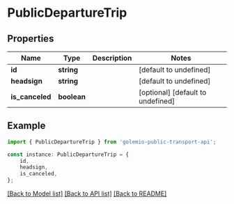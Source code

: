 # PublicDepartureTrip


## Properties

Name | Type | Description | Notes
------------ | ------------- | ------------- | -------------
**id** | **string** |  | [default to undefined]
**headsign** | **string** |  | [default to undefined]
**is_canceled** | **boolean** |  | [optional] [default to undefined]

## Example

```typescript
import { PublicDepartureTrip } from 'golemio-public-transport-api';

const instance: PublicDepartureTrip = {
    id,
    headsign,
    is_canceled,
};
```

[[Back to Model list]](../README.md#documentation-for-models) [[Back to API list]](../README.md#documentation-for-api-endpoints) [[Back to README]](../README.md)
